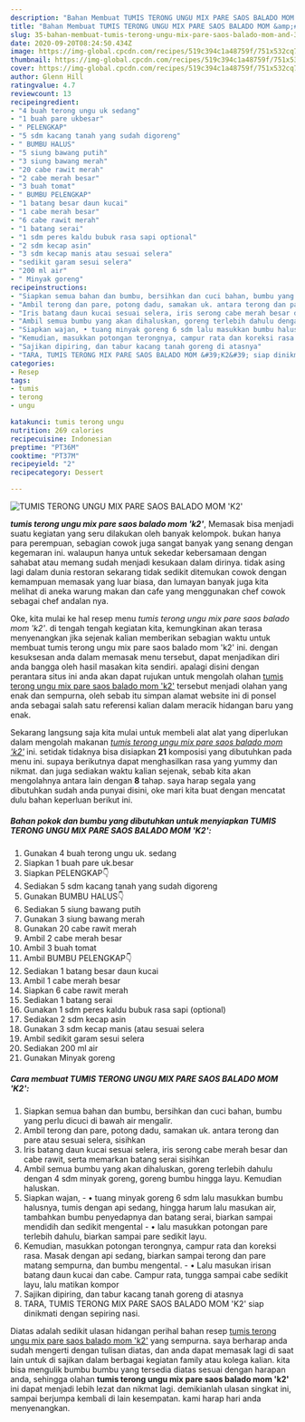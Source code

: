 ```yaml
---
description: "Bahan Membuat TUMIS TERONG UNGU MIX PARE SAOS BALADO MOM &amp;#39;K2&amp;#39;, Enak Banget"
title: "Bahan Membuat TUMIS TERONG UNGU MIX PARE SAOS BALADO MOM &amp;#39;K2&amp;#39;, Enak Banget"
slug: 35-bahan-membuat-tumis-terong-ungu-mix-pare-saos-balado-mom-and-39-k2-and-39-enak-banget
date: 2020-09-20T08:24:50.434Z
image: https://img-global.cpcdn.com/recipes/519c394c1a48759f/751x532cq70/tumis-terong-ungu-mix-pare-saos-balado-mom-k2-foto-resep-utama.jpg
thumbnail: https://img-global.cpcdn.com/recipes/519c394c1a48759f/751x532cq70/tumis-terong-ungu-mix-pare-saos-balado-mom-k2-foto-resep-utama.jpg
cover: https://img-global.cpcdn.com/recipes/519c394c1a48759f/751x532cq70/tumis-terong-ungu-mix-pare-saos-balado-mom-k2-foto-resep-utama.jpg
author: Glenn Hill
ratingvalue: 4.7
reviewcount: 13
recipeingredient:
- "4 buah terong ungu uk sedang"
- "1 buah pare ukbesar"
- " PELENGKAP"
- "5 sdm kacang tanah yang sudah digoreng"
- " BUMBU HALUS"
- "5 siung bawang putih"
- "3 siung bawang merah"
- "20 cabe rawit merah"
- "2 cabe merah besar"
- "3 buah tomat"
- " BUMBU PELENGKAP"
- "1 batang besar daun kucai"
- "1 cabe merah besar"
- "6 cabe rawit merah"
- "1 batang serai"
- "1 sdm peres kaldu bubuk rasa sapi optional"
- "2 sdm kecap asin"
- "3 sdm kecap manis atau sesuai selera"
- "sedikit garam sesui selera"
- "200 ml air"
- " Minyak goreng"
recipeinstructions:
- "Siapkan semua bahan dan bumbu, bersihkan dan cuci bahan, bumbu yang perlu dicuci di bawah air mengalir."
- "Ambil terong dan pare, potong dadu, samakan uk. antara terong dan pare atau sesuai selera, sisihkan"
- "Iris batang daun kucai sesuai selera, iris serong cabe merah besar dan cabe rawit, serta memarkan batang serai sisihkan"
- "Ambil semua bumbu yang akan dihaluskan, goreng terlebih dahulu dengan 4 sdm minyak goreng, goreng bumbu hingga layu. Kemudian haluskan."
- "Siapkan wajan, • tuang minyak goreng 6 sdm lalu masukkan bumbu halusnya, tumis dengan api sedang, hingga harum lalu masukan air, tambahkan bumbu penyedapnya dan batang serai, biarkan sampai mendidih dan sedikit mengental • lalu masukkan potongan pare terlebih dahulu, biarkan sampai pare sedikit layu."
- "Kemudian, masukkan potongan terongnya, campur rata dan koreksi rasa. Masak dengan api sedang, biarkan sampai terong dan pare matang sempurna, dan bumbu mengental. • Lalu masukan irisan batang daun kucai dan cabe. Campur rata, tungga sampai cabe sedikit layu, lalu matikan kompor"
- "Sajikan dipiring, dan tabur kacang tanah goreng di atasnya"
- "TARA, TUMIS TERONG MIX PARE SAOS BALADO MOM &#39;K2&#39; siap dinikmati dengan sepiring nasi."
categories:
- Resep
tags:
- tumis
- terong
- ungu

katakunci: tumis terong ungu 
nutrition: 269 calories
recipecuisine: Indonesian
preptime: "PT36M"
cooktime: "PT37M"
recipeyield: "2"
recipecategory: Dessert

---
```



![TUMIS TERONG UNGU MIX PARE SAOS BALADO MOM &#39;K2&#39;](https://img-global.cpcdn.com/recipes/519c394c1a48759f/751x532cq70/tumis-terong-ungu-mix-pare-saos-balado-mom-k2-foto-resep-utama.jpg)

<b><i>tumis terong ungu mix pare saos balado mom &#39;k2&#39;</i></b>, Memasak bisa menjadi suatu kegiatan yang seru dilakukan oleh banyak kelompok. bukan hanya para perempuan, sebagian cowok juga sangat banyak yang senang dengan kegemaran ini. walaupun hanya untuk sekedar kebersamaan dengan sahabat atau memang sudah menjadi kesukaan dalam dirinya. tidak asing lagi dalam dunia restoran sekarang tidak sedikit ditemukan cowok dengan kemampuan memasak yang luar biasa, dan lumayan banyak juga kita melihat di aneka warung makan dan cafe yang menggunakan chef cowok sebagai chef andalan nya.



Oke, kita mulai ke hal resep menu <i>tumis terong ungu mix pare saos balado mom &#39;k2&#39;</i>. di tengah tengah kegiatan kita, kemungkinan akan terasa menyenangkan jika sejenak kalian memberikan sebagian waktu untuk membuat tumis terong ungu mix pare saos balado mom &#39;k2&#39; ini. dengan kesuksesan anda dalam memasak menu tersebut, dapat menjadikan diri anda bangga oleh hasil masakan kita sendiri. apalagi disini dengan perantara situs ini anda akan dapat rujukan untuk mengolah olahan <u>tumis terong ungu mix pare saos balado mom &#39;k2&#39;</u> tersebut menjadi olahan yang enak dan sempurna, oleh sebab itu simpan alamat website ini di ponsel anda sebagai salah satu referensi kalian dalam meracik hidangan baru yang enak.


Sekarang langsung saja kita mulai untuk membeli alat alat yang diperlukan dalam mengolah makanan <u><i>tumis terong ungu mix pare saos balado mom &#39;k2&#39;</i></u> ini. setidak tidaknya bisa disiapkan <b>21</b> komposisi yang dibutuhkan pada menu ini. supaya berikutnya dapat menghasilkan rasa yang yummy dan nikmat. dan juga sediakan waktu kalian sejenak, sebab kita akan mengolahnya antara lain dengan <b>8</b> tahap. saya harap segala yang dibutuhkan sudah anda punyai disini, oke mari kita buat dengan mencatat dulu bahan keperluan berikut ini.

<!--inarticleads1-->

##### Bahan pokok dan bumbu yang dibutuhkan untuk menyiapkan TUMIS TERONG UNGU MIX PARE SAOS BALADO MOM &#39;K2&#39;:

1. Gunakan 4 buah terong ungu uk. sedang
1. Siapkan 1 buah pare uk.besar
1. Siapkan  PELENGKAP👇
1. Sediakan 5 sdm kacang tanah yang sudah digoreng
1. Gunakan  BUMBU HALUS👇
1. Sediakan 5 siung bawang putih
1. Gunakan 3 siung bawang merah
1. Gunakan 20 cabe rawit merah
1. Ambil 2 cabe merah besar
1. Ambil 3 buah tomat
1. Ambil  BUMBU PELENGKAP👇
1. Sediakan 1 batang besar daun kucai
1. Ambil 1 cabe merah besar
1. Siapkan 6 cabe rawit merah
1. Sediakan 1 batang serai
1. Gunakan 1 sdm peres kaldu bubuk rasa sapi (optional)
1. Sediakan 2 sdm kecap asin
1. Gunakan 3 sdm kecap manis (atau sesuai selera
1. Ambil sedikit garam sesui selera
1. Sediakan 200 ml air
1. Gunakan  Minyak goreng




<!--inarticleads2-->

##### Cara membuat TUMIS TERONG UNGU MIX PARE SAOS BALADO MOM &#39;K2&#39;:

1. Siapkan semua bahan dan bumbu, bersihkan dan cuci bahan, bumbu yang perlu dicuci di bawah air mengalir.
1. Ambil terong dan pare, potong dadu, samakan uk. antara terong dan pare atau sesuai selera, sisihkan
1. Iris batang daun kucai sesuai selera, iris serong cabe merah besar dan cabe rawit, serta memarkan batang serai sisihkan
1. Ambil semua bumbu yang akan dihaluskan, goreng terlebih dahulu dengan 4 sdm minyak goreng, goreng bumbu hingga layu. Kemudian haluskan.
1. Siapkan wajan, - • tuang minyak goreng 6 sdm lalu masukkan bumbu halusnya, tumis dengan api sedang, hingga harum lalu masukan air, tambahkan bumbu penyedapnya dan batang serai, biarkan sampai mendidih dan sedikit mengental - • lalu masukkan potongan pare terlebih dahulu, biarkan sampai pare sedikit layu.
1. Kemudian, masukkan potongan terongnya, campur rata dan koreksi rasa. Masak dengan api sedang, biarkan sampai terong dan pare matang sempurna, dan bumbu mengental. - • Lalu masukan irisan batang daun kucai dan cabe. Campur rata, tungga sampai cabe sedikit layu, lalu matikan kompor
1. Sajikan dipiring, dan tabur kacang tanah goreng di atasnya
1. TARA, TUMIS TERONG MIX PARE SAOS BALADO MOM &#39;K2&#39; siap dinikmati dengan sepiring nasi.




Diatas adalah sedikit ulasan hidangan perihal bahan resep <u>tumis terong ungu mix pare saos balado mom &#39;k2&#39;</u> yang sempurna. saya berharap anda sudah mengerti dengan tulisan diatas, dan anda dapat memasak lagi di saat lain untuk di sajikan dalam berbagai kegiatan family atau kolega kalian. kita bisa mengulik bumbu bumbu yang tersedia diatas sesuai dengan harapan anda, sehingga olahan <b>tumis terong ungu mix pare saos balado mom &#39;k2&#39;</b> ini dapat menjadi lebih lezat dan nikmat lagi. demikianlah ulasan singkat ini, sampai berjumpa kembali di lain kesempatan. kami harap hari anda menyenangkan.
